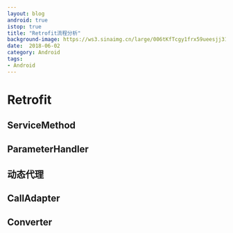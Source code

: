 ```yaml
---
layout: blog 
android: true 
istop: true 
title: "Retrofit流程分析" 
background-image: https://ws3.sinaimg.cn/large/006tKfTcgy1frx59ueesjj318o0tin3u.jpg
date:  2018-06-02
category: Android 
tags: 
- Android 
---
```




# Retrofit



## ServiceMethod

## ParameterHandler

## 动态代理

## CallAdapter

## Converter











